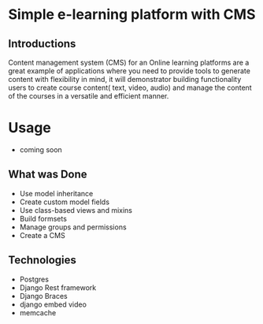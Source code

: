 # Simple e-learning platform with CMS


## Introductions
Content management system (CMS) for an Online learning platforms are a great example of applications where you need to provide tools to generate content with flexibility in mind, it will demonstrator building functionality users to create course content( text, video, audio) and manage the content of the courses in a versatile and efficient manner.




# Usage 
- coming soon

## What was Done
- Use model inheritance
- Create custom model fields
- Use class-based views and mixins
- Build formsets
- Manage groups and permissions
- Create a CMS



## Technologies
- Postgres
- Django Rest framework
- Django Braces
- django embed video
- memcache
  